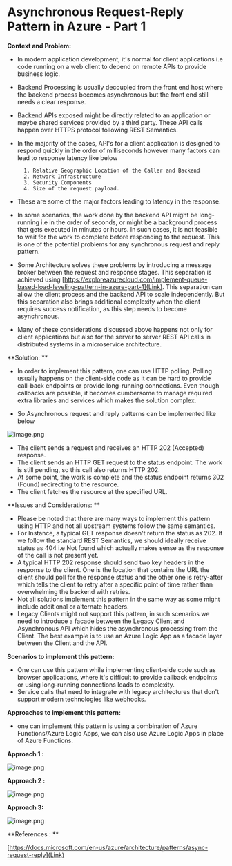 # Asynchronous Request-Reply Pattern in Azure - Part 1

**Context and Problem:**
        

- In modern application development, it's normal for client applications i.e code running on a web client to depend on remote APIs to provide business logic.
- Backend Processing is usually decoupled from the front end host where the backend process becomes asynchronous but the front end still needs a clear response. 
- Backend APIs exposed might be directly related to an application or maybe shared services provided by a third party. These API calls happen over HTTPS protocol following REST Semantics.
- In the majority of the cases, API's for a client application is designed to respond quickly in the order of milliseconds however many factors can lead to response latency like below 

        1. Relative Geographic Location of the Caller and Backend
        2. Network Infrastructure
        3. Security Components
        4. Size of the request payload.
- These are some of the major factors leading to latency in the response.
-  In some scenarios, the work done by the backend API might be long-running i.e in the order of seconds, or might be a background process that gets executed in minutes or hours. In such cases, it is not feasible to wait for the work to complete before responding to the request. This is one of the potential problems for any synchronous request and reply pattern.
- Some Architecture solves these problems by introducing a message broker between the request and response stages. This separation is achieved using    [https://exploreazurecloud.com/implement-queue-based-load-leveling-pattern-in-azure-part-1](Link). This separation can allow the client process and the backend API to scale independently. But this separation also brings additional complexity when the client requires success notification, as this step needs to become asynchronous.
- Many of these considerations discussed above happens not only for client applications but also for the server to server REST API calls in distributed systems in a microservice architecture.

**Solution: **


- In order to implement this pattern, one can use HTTP polling. Polling usually happens on the client-side code as it can be hard to provide call-back endpoints or provide long-running connections. Even though callbacks are possible, it becomes cumbersome to manage required extra libraries and services which makes the solution complex.

- So Asynchronous request and reply patterns can be implemented like below 


![image.png](https://cdn.hashnode.com/res/hashnode/image/upload/v1628262077215/kLHC9q9rQw.png)

-  The client sends a request and receives an HTTP 202 (Accepted) response.
- The client sends an HTTP GET request to the status endpoint. The work is still pending, so this call also returns HTTP 202.
- At some point, the work is complete and the status endpoint returns 302 (Found) redirecting to the resource.
- The client fetches the resource at the specified URL.

**Issues and Considerations: **

-  Please be noted that there are many ways to implement this pattern using HTTP and not all upstream systems follow the same semantics.
-  For Instance, a typical GET response doesn't return the status as 202. If we follow the standard REST Semantics, we should ideally receive status as 404 i.e Not found which actually makes sense as the response of the call is not present yet.
- A typical HTTP 202 response should send two key headers in the response to the client. One is the location that contains the URL the client should poll for the response status and the other one is retry-after which tells the client to retry after a specific point of time rather than overwhelming the backend with retries. 
- Not all solutions implement this pattern in the same way as some might include additional or alternate headers.
- Legacy Clients might not support this pattern, in such scenarios we need to introduce a facade between the Legacy Client and Asynchronous API which hides the asynchronous processing from the Client. The best example is to use an Azure Logic App as a facade layer between the Client and the API.


**Scenarios to implement this pattern:**

- One can use this pattern while implementing client-side code such as browser applications, where it's difficult to provide callback endpoints or using long-running connections leads to complexity.
- Service calls that need to integrate with legacy architectures that don't support modern technologies like webhooks.


**Approaches to implement this pattern:**

- one can implement this pattern is using a combination of Azure Functions/Azure Logic Apps, we can also use Azure Logic Apps in place of Azure Functions.

**Approach 1 :**

![image.png](https://cdn.hashnode.com/res/hashnode/image/upload/v1628307962009/X7AMT-InH.png)

**Approach 2 :**

![image.png](https://cdn.hashnode.com/res/hashnode/image/upload/v1628308121169/37o99_M_4l.png)

**Approach 3:** 

![image.png](https://cdn.hashnode.com/res/hashnode/image/upload/v1628308263905/k9OR5mJta.png)


**References : **

 [https://docs.microsoft.com/en-us/azure/architecture/patterns/async-request-reply](Link) 

















 
   


     





